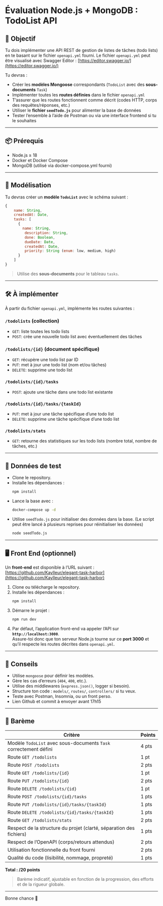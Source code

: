 # Évaluation Node.js + MongoDB : TodoList API

## 🎯 Objectif

Tu dois implémenter une API REST de gestion de listes de tâches (todo lists) en te basant sur le fichier `openapi.yml` fourni.
Le fichier `openapi.yml` peut être visualisé avec Swagger Editor : [https://editor.swagger.io/](https://editor.swagger.io/)

Tu devras :

- Créer les **modèles Mongoose** correspondants (`TodoList` avec des **sous-documents** `Task`)
- Implémenter toutes les **routes définies** dans le fichier `openapi.yml`
- T’assurer que les routes fonctionnent comme décrit (codes HTTP, corps des requêtes/réponses, etc.)
- Utiliser le **fichier `seedTodo.js`** pour alimenter la base de données
- Tester l’ensemble à l’aide de Postman ou via une interface frontend si tu le souhaites

---

## 📦 Prérequis

- Node.js ≥ 18
- Docker et Docker Compose
- MongoDB (utilisé via docker-compose.yml fourni)

---

## 🧱 Modélisation

Tu devras créer un **modèle `TodoList`** avec le schéma suivant :

```js
{
    name: String,
    createdAt: Date,
    tasks: [
      {
        name: String,
         description: String,
         done: Boolean,
         dueDate: Date,
         createdAt: Date,
         priority: String (enum: low, medium, high)
      }
    ]
}
```

> Utilise des **sous-documents** pour le tableau `tasks`.

---

## 🛠️ À implémenter

À partir du fichier `openapi.yml`, implémente les routes suivantes :

### `/todolists` (collection)
- `GET`: liste toutes les todo lists
- `POST`: crée une nouvelle todo list avec éventuellement des tâches

### `/todolists/{id}` (document spécifique)
- `GET`: récupère une todo list par ID
- `PUT`: met à jour une todo list (nom et/ou tâches)
- `DELETE`: supprime une todo list

### `/todolists/{id}/tasks`
- `POST`: ajoute une tâche dans une todo list existante

### `/todolists/{id}/tasks/{taskId}`
- `PUT`: met à jour une tâche spécifique d’une todo list
- `DELETE`: supprime une tâche spécifique d’une todo list
### `/todolists/stats`
- `GET`: retourne des statistiques sur les todo lists (nombre total, nombre de tâches, etc.)
---

## 🧪 Données de test

- Clone le repository.
- Installe les dépendances :
  ```bash
  npm install
  ```
- Lance la base avec :
   ```bash
   docker-compose up -d
   ```
- Utilise `seedTodo.js` pour initialiser des données dans la base. (Le script peut être lancé à plusieurs reprises pour réinitialiser les données)
    ```bash
    node seedTodo.js
    ```

---


## 🖥️ Front End (optionnel)

Un **front-end** est disponible à l’URL suivant :  
[https://github.com/Kaylleur/elegant-task-harbor](https://github.com/Kaylleur/elegant-task-harbor)

1. Clone ou télécharge le repository.
2. Installe les dépendances :
   ```bash
   npm install
   ```
3. Démarre le projet :
   ```bash
   npm run dev
   ```
4. Par défaut, l’application front-end va appeler l’API sur **`http://localhost:3000`**.  
   Assure-toi donc que ton serveur Node.js tourne sur ce **port 3000** et qu’il respecte les routes décrites dans `openapi.yml`.

---

## 📝 Conseils

- Utilise `mongoose` pour définir les modèles.
- Gère les cas d’erreurs (`404`, `400`, etc.).
- Utilise des middlewares (`express.json()`, logger si besoin).
- Structure ton code : `models/`, `routes/`, `controllers/` si tu veux.
- Teste avec Postman, Insomnia, ou un front perso.
- Lien Github et commit à envoyer avant 17h15

---

## 🧮 Barème

| Critère                                                             | Points |
|---------------------------------------------------------------------|--------|
| Modèle `TodoList` avec sous-documents `Task` correctement défini    | 4 pts  |
| Route `GET /todolists`                                              | 1 pt   |
| Route `POST /todolists`                                             | 2 pts  |
| Route `GET /todolists/{id}`                                         | 1 pt   |
| Route `PUT /todolists/{id}`                                         | 2 pts  |
| Route `DELETE /todolists/{id}`                                      | 1 pt   |
| Route `POST /todolists/{id}/tasks`                                  | 1 pts  |
| Route `PUT /todolists/{id}/tasks/{taskId}`                          | 1 pts  |
| Route `DELETE /todolists/{id}/tasks/{taskId}`                       | 1 pts  |
| Route `GET /todolists/stats`                                        | 2 pts  |
| Respect de la structure du projet (clarté, séparation des fichiers) | 1 pts  |
| Respect de l’OpenAPI (corps/retours attendus)                       | 2 pts  |
| Utilisation fonctionnelle du front fourni                           | 2 pts  |
| Qualité du code (lisibilité, nommage, propreté)                     | 1 pts  |

**Total : /20 points**

> Barème indicatif, ajustable en fonction de la progression, des efforts et de la rigueur globale.
---

Bonne chance 🚀
